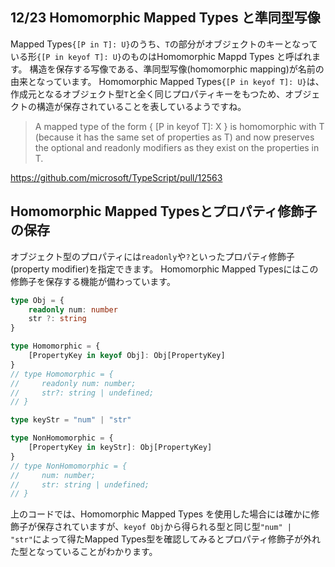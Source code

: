 ## 12/23 Homomorphic Mapped Types と準同型写像
Mapped Types`{[P in T]: U}`のうち、`T`の部分がオブジェクトのキーとなっている形`{[P in keyof T]: U}`のものはHomomorphic Mappd Types と呼ばれます。
構造を保存する写像である、準同型写像(homomorphic mapping)が名前の由来となっています。
Homomorphic Mapped Types`{[P in keyof T]: U}`は、作成元となるオブジェクト型`T`と全く同じプロパティキーをもつため、オブジェクトの構造が保存されていることを表しているようですね。

>A mapped type of the form { [P in keyof T]: X } is homomorphic with T (because it has the same set of properties as T) and now preserves the optional and readonly modifiers as they exist on the properties in T.

https://github.com/microsoft/TypeScript/pull/12563

## Homomorphic Mapped Typesとプロパティ修飾子の保存
オブジェクト型のプロパティには`readonly`や`?`といったプロパティ修飾子(property modifier)を指定できます。
Homomorphic Mapped Typesにはこの修飾子を保存する機能が備わっています。
```ts
type Obj = {
    readonly num: number
    str ?: string
}

type Homomorphic = {
    [PropertyKey in keyof Obj]: Obj[PropertyKey]
}
// type Homomorphic = {
//     readonly num: number;
//     str?: string | undefined;
// }

type keyStr = "num" | "str" 

type NonHomomorphic = {
    [PropertyKey in keyStr]: Obj[PropertyKey]
}
// type NonHomomorphic = {
//     num: number;
//     str: string | undefined;
// }
```
上のコードでは、Homomorphic Mapped Types を使用した場合には確かに修飾子が保存されていますが、`keyof Obj`から得られる型と同じ型`"num" | "str"`によって得たMapped Types型を確認してみるとプロパティ修飾子が外れた型となっていることがわかります。 
